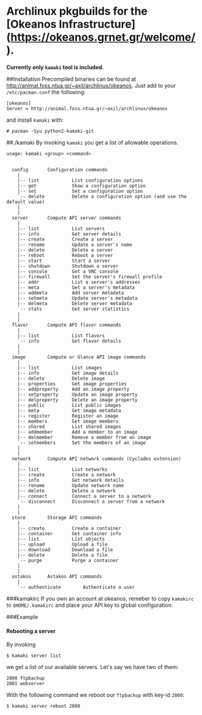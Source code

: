# Archlinux pkgbuilds for the [Okeanos Infrastructure] (https://okeanos.grnet.gr/welcome/).

**Currently only `kamaki` tool is included.**

##Installation
Precompiled binaries can be found at http://animal.foss.ntua.gr/~axil/archlinux/okeanos. 
Just add to your `/etc/pacman.conf` the following:

    [okeanos]
    Server = http://animal.foss.ntua.gr/~axil/archlinux/okeanos
	
and install `kamaki` with:

    # pacman -Syu python2-kamaki-git


##./kamaki
By invoking `kamaki` you get a list of allowable operations. 

    usage: kamaki <group> <command>

```	

  config       Configuration commands
	|		
	|--	list			List configuration options
	|--	get				Show a configuration option
	|--	set				Set a configuration option
	`--	delete 			Delete a configuration option (and use the default value)
	|
	|
  server       Compute API server commands
	|
	|--	list			List servers
	|--	info			Get server details
	|--	create			Create a server
	|--	rename			Update a server's name
	|--	delete			Delete a server
	|--	reboot			Reboot a server
	|--	start			Start a server
	|--	shutdown		Shutdown a server
	|--	console			Get a VNC console
	|--	firewall		Set the server's firewall profile
	|--	addr			List a server's addresses
	|--	meta			Get a server's metadata
	|--	addmeta			Add server metadata
	|--	setmeta			Update server's metadata
	|--	delmeta			Delete server metadata
	`--	stats			Get server statistics
	|
	|
  flavor       Compute API flavor commands
	|
	|--	list			List flavors
	`--	info			Get flavor details
	|
	|
  image        Compute or Glance API image commands
	|
	|--	list			List images
	|--	info			Get image details
	|--	delete			Delete image
	|--	properties		Get image properties
	|--	addproperty		Add an image property
	|--	setproperty		Update an image property
	|--	delproperty		Delete an image property
	|--	public			List public images
	|--	meta			Get image metadata
	|--	register		Register an image
	|--	members			Get image members
	|--	shared			List shared images
	|--	addmember		Add a member to an image
	|--	delmember		Remove a member from an image
	`--	setmembers		Set the members of an image
	|
	|
  network      Compute API network commands (Cyclades extension)
	|
	|--	list			List networks
	|--	create			Create a network
	|--	info			Get network details
	|--	rename			Update network name
	|--	delete			Delete a network
	|--	connect			Connect a server to a network
	`--	disconnect		Disconnect a server from a network
	|
	|
  store        Storage API commands
	|
	|--	create			Create a container
	|--	container		Get container info
	|--	list			List objects
	|--	upload			Upload a file
	|--	download		Download a file
	|--	delete			Delete a file
	`--	purge			Purge a container
	|
	|
  astakos      Astakos API commands
	|
	`--	authenticate		Authenticate a user
```

###kamakirc
If you own an account at okeanos, remeber to copy `kamakirc` to `$HOME/.kamakirc` and place your API key to global configuration.

###Example
#### Rebooting a server
By invoking 

    $ kamaki server list

we get a list of our available servers. Let's say we have two of them:

    2800 ftpbackup
    2801 webserver

With the following command we reboot our `ftpbackup` with key-id `2800`:

    $ kamaki server reboot 2800


